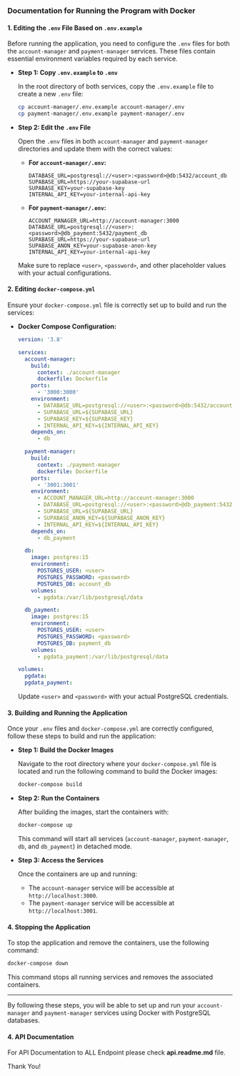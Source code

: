 ### Documentation for Running the Program with Docker

#### 1. **Editing the `.env` File Based on `.env.example`**

Before running the application, you need to configure the `.env` files for both the `account-manager` and `payment-manager` services. These files contain essential environment variables required by each service.

- **Step 1: Copy `.env.example` to `.env`**

  In the root directory of both services, copy the `.env.example` file to create a new `.env` file:

  ```bash
  cp account-manager/.env.example account-manager/.env
  cp payment-manager/.env.example payment-manager/.env
  ```

- **Step 2: Edit the `.env` File**

  Open the `.env` files in both `account-manager` and `payment-manager` directories and update them with the correct values:

  - **For `account-manager/.env`:**

    ```env
    DATABASE_URL=postgresql://<user>:<password>@db:5432/account_db
    SUPABASE_URL=https://your-supabase-url
    SUPABASE_KEY=your-supabase-key
    INTERNAL_API_KEY=your-internal-api-key
    ```

  - **For `payment-manager/.env`:**
    ```env
    ACCOUNT_MANAGER_URL=http://account-manager:3000
    DATABASE_URL=postgresql://<user>:<password>@db_payment:5432/payment_db
    SUPABASE_URL=https://your-supabase-url
    SUPABASE_ANON_KEY=your-supabase-anon-key
    INTERNAL_API_KEY=your-internal-api-key
    ```

  Make sure to replace `<user>`, `<password>`, and other placeholder values with your actual configurations.

#### 2. **Editing `docker-compose.yml`**

Ensure your `docker-compose.yml` file is correctly set up to build and run the services:

- **Docker Compose Configuration:**

  ```yaml
  version: '3.8'

  services:
    account-manager:
      build:
        context: ./account-manager
        dockerfile: Dockerfile
      ports:
        - '3000:3000'
      environment:
        - DATABASE_URL=postgresql://<user>:<password>@db:5432/account_db
        - SUPABASE_URL=${SUPABASE_URL}
        - SUPABASE_KEY=${SUPABASE_KEY}
        - INTERNAL_API_KEY=${INTERNAL_API_KEY}
      depends_on:
        - db

    payment-manager:
      build:
        context: ./payment-manager
        dockerfile: Dockerfile
      ports:
        - '3001:3001'
      environment:
        - ACCOUNT_MANAGER_URL=http://account-manager:3000
        - DATABASE_URL=postgresql://<user>:<password>@db_payment:5432/payment_db
        - SUPABASE_URL=${SUPABASE_URL}
        - SUPABASE_ANON_KEY=${SUPABASE_ANON_KEY}
        - INTERNAL_API_KEY=${INTERNAL_API_KEY}
      depends_on:
        - db_payment

    db:
      image: postgres:15
      environment:
        POSTGRES_USER: <user>
        POSTGRES_PASSWORD: <password>
        POSTGRES_DB: account_db
      volumes:
        - pgdata:/var/lib/postgresql/data

    db_payment:
      image: postgres:15
      environment:
        POSTGRES_USER: <user>
        POSTGRES_PASSWORD: <password>
        POSTGRES_DB: payment_db
      volumes:
        - pgdata_payment:/var/lib/postgresql/data

  volumes:
    pgdata:
    pgdata_payment:
  ```

  Update `<user>` and `<password>` with your actual PostgreSQL credentials.

#### 3. **Building and Running the Application**

Once your `.env` files and `docker-compose.yml` are correctly configured, follow these steps to build and run the application:

- **Step 1: Build the Docker Images**

  Navigate to the root directory where your `docker-compose.yml` file is located and run the following command to build the Docker images:

  ```bash
  docker-compose build
  ```

- **Step 2: Run the Containers**

  After building the images, start the containers with:

  ```bash
  docker-compose up
  ```

  This command will start all services (`account-manager`, `payment-manager`, `db`, and `db_payment`) in detached mode.

- **Step 3: Access the Services**

  Once the containers are up and running:

  - The `account-manager` service will be accessible at `http://localhost:3000`.
  - The `payment-manager` service will be accessible at `http://localhost:3001`.

#### 4. **Stopping the Application**

To stop the application and remove the containers, use the following command:

```bash
docker-compose down
```

This command stops all running services and removes the associated containers.

---

By following these steps, you will be able to set up and run your `account-manager` and `payment-manager` services using Docker with PostgreSQL databases.

#### 4. **API Documentation**

For API Documentation to ALL Endpoint please check **api.readme.md** file.

Thank You!
